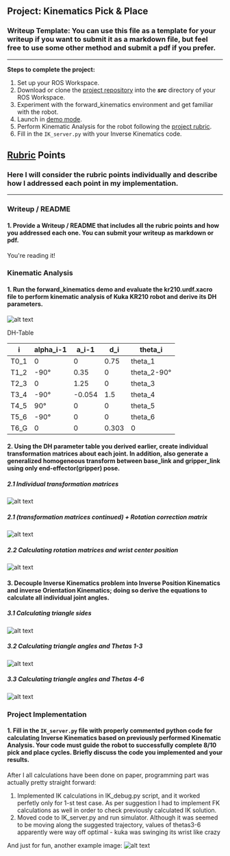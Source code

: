 ## Project: Kinematics Pick & Place
### Writeup Template: You can use this file as a template for your writeup if you want to submit it as a markdown file, but feel free to use some other method and submit a pdf if you prefer.

---


**Steps to complete the project:**  


1. Set up your ROS Workspace.
2. Download or clone the [project repository](https://github.com/udacity/RoboND-Kinematics-Project) into the ***src*** directory of your ROS Workspace.  
3. Experiment with the forward_kinematics environment and get familiar with the robot.
4. Launch in [demo mode](https://classroom.udacity.com/nanodegrees/nd209/parts/7b2fd2d7-e181-401e-977a-6158c77bf816/modules/8855de3f-2897-46c3-a805-628b5ecf045b/lessons/91d017b1-4493-4522-ad52-04a74a01094c/concepts/ae64bb91-e8c4-44c9-adbe-798e8f688193).
5. Perform Kinematic Analysis for the robot following the [project rubric](https://review.udacity.com/#!/rubrics/972/view).
6. Fill in the `IK_server.py` with your Inverse Kinematics code. 


[//]: # (Image References)

[image1]: ./misc_images/misc1.png
[image2]: ./misc_images/misc3.png
[image3]: ./misc_images/misc2.png

[DH_parameters]: ./misc_images/DH_parameters.jpg
[triangle_sides]: ./misc_images/triangle_sides.jpg
[thetas1-3]: ./misc_images/thetas1-3.jpg
[thetas4-6]: ./misc_images/thetas4-6.jpg
[transform_matrices]: ./misc_images/transform_matrices.jpg
[rotation_matrices]: ./misc_images/rotation_matrices.jpg
[correction_matrix]: ./misc_images/correction_matrix.jpg

## [Rubric](https://review.udacity.com/#!/rubrics/972/view) Points
### Here I will consider the rubric points individually and describe how I addressed each point in my implementation.  

---
### Writeup / README

#### 1. Provide a Writeup / README that includes all the rubric points and how you addressed each one.  You can submit your writeup as markdown or pdf.  

You're reading it!

### Kinematic Analysis
#### 1. Run the forward_kinematics demo and evaluate the kr210.urdf.xacro file to perform kinematic analysis of Kuka KR210 robot and derive its DH parameters.


![alt text][DH_parameters]

DH-Table

i | alpha_i-1 | a_i-1 | d_i | theta_i
--- | --- | --- | --- | ---
T0_1 | 0 | 0 | 0.75 | theta_1
T1_2 | -90° | 0.35 | 0 | theta_2-90°
T2_3 | 0 | 1.25 | 0 | theta_3
T3_4 | -90° | -0.054 | 1.5 | theta_4
T4_5 | 90° | 0 | 0 | theta_5
T5_6 | -90° | 0 | 0 | theta_6
T6_G | 0 | 0 | 0.303 | 0


#### 2. Using the DH parameter table you derived earlier, create individual transformation matrices about each joint. In addition, also generate a generalized homogeneous transform between base_link and gripper_link using only end-effector(gripper) pose.

##### 2.1 Individual transformation matrices

![alt text][transform_matrices]

##### 2.1 (transformation matrices continued) + Rotation correction matrix

![alt text][correction_matrix]


##### 2.2 Calculating rotation matrices and wrist center position

![alt text][rotation_matrices]



#### 3. Decouple Inverse Kinematics problem into Inverse Position Kinematics and inverse Orientation Kinematics; doing so derive the equations to calculate all individual joint angles.
 

##### 3.1 Calculating triangle sides

![alt text][triangle_sides]

##### 3.2 Calculating triangle angles and Thetas 1-3

![alt text][thetas1-3]

##### 3.3 Calculating triangle angles and Thetas 4-6

![alt text][thetas4-6]

### Project Implementation

#### 1. Fill in the `IK_server.py` file with properly commented python code for calculating Inverse Kinematics based on previously performed Kinematic Analysis. Your code must guide the robot to successfully complete 8/10 pick and place cycles. Briefly discuss the code you implemented and your results. 


After I all calculations have been done on paper, programming part was actually pretty straight forward:
1. Implemented IK calculations in IK_debug.py script, and it worked perfetly only for 1-st test case. As per suggestion I had to implement FK calculations as well in order to check previously calculated IK solution.
2. Moved code to IK_server.py and run simulator. Although it was seemed to be moving along the suggested trajectory, values of thetas3-6 apparently were way off optimal - kuka was swinging its wrist like crazy



And just for fun, another example image:
![alt text][image3]


